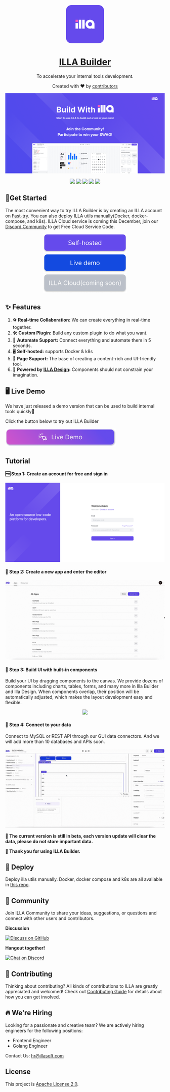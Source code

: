 <div align="center">
    <p align="center">
<a href="https://fast-try.illacloud.com/">
  <img alt="ILLA Design Logo" width="120px" height="120px" src="https://github.com/illacloud/.github/blob/main/assets/images/ILLALogo.svg"/>
</a>
</p>
</div>

<h1 align="center"><a href="https://fast-try.illacloud.com/">ILLA Builder</a></h1>
<p align="center">To accelerate your internal tools development.</p>

<div align="center">
  <p>Created with ❤︎ by <a href="https://github.com/illacloud/illa-builder/graphs/contributors">contributors</a></p>
</div>
<p align="center">
<a href="https://fast-try.illacloud.com/">
  <img src="https://github.com/illacloud/.github/blob/main/assets/images/newBuilder.png">
</a>
</p>


<p align="center">
  <a href="https://discord.gg/illacloud"><img src="https://img.shields.io/badge/chat-Discord-7289DA?logo=discord" height=18></a>
  <a href="https://github.com/orgs/illacloud/discussions"><img src="https://img.shields.io/badge/discussions-GitHub-333333?logo=github" height=18></a>
  <a href="./LICENSE"><img src="https://img.shields.io/github/license/illacloud/illa-builder" height=18></a>
  <a href="./CONTRIBUTING.md"><img src="https://badgen.net/badge/PRs/Welcome/green?icon=storybook" height=18></a>
  <a href="https://twitter.com/illacloudHQ"><img src="https://img.shields.io/badge/Twitter-1DA1F2?logo=twitter&logoColor=white" height=18></a>
</p>



## 🚀Get Started
The most convenient way to try ILLA Builder is by creating an ILLA account on [Fast-try](https://fast-try.illacloud.com/). You can also deploy ILLA utils manually(Docker, docker-compose, and k8s). ILLA Cloud service is coming this December, join our [Discord Community](https://discord.gg/zKf3WKCufR) to get Free Cloud Service Code.

<p align="center">
  <a href="https://github.com/illacloud/deploy-illa-manually"><img src="https://github.com/illacloud/.github/blob/main/assets/images/Group%202950.png" height=60></a>
  <a href="https://fast-try.illacloud.com/"><img src="https://github.com/illacloud/.github/blob/main/assets/images/Group%202949.png" height=60></a>
  <img src="https://github.com/illacloud/.github/blob/main/assets/images/Group%202948%20(3).png?raw=true" height=60>
</p>



## ✨ Features

1. ⚽ **Real-time Collaboration:** We can create everything in real-time together.
2. 🛠 **Custom Plugin:** Build any custom plugin to do what you want.
3. 🤖 **Automate Support:** Connect everything and automate them in 5 seconds.
4. 🖥 **Self-hosted:** supports Docker & k8s
5. 📝 **Page Support:** The base of creating a content-rich and UI-friendly tool.
6. 🎨 **Powered by [ILLA Design](https://github.com/illacloud/illa-design):** Components should not constrain your imagination.

## 🖥 Live Demo
<p>We have just released a demo version that can be used to build internal tools quickly🎉</p>
<p>Click the button below to try out ILLA Builder</p>
<a href="https://fast-try.illacloud.com">
<img alt="Live Demo" width="350px" height="56.85px" src="https://github.com/illacloud/.github/blob/main/assets/images/newdemo2.png" />
</a>

## Tutorial
#### 🆓 Step 1: Create an account for free and sign in

<p align="center">
<a href="https://fast-try.illacloud.com/">
  <img src="https://github.com/illacloud/.github/blob/main/assets/images/login.png">
</a>
</p>

#### 🎯 Step 2: Create a new app and enter the editor
<p align="center">
<a href="https://fast-try.illacloud.com/">
  <img src="https://github.com/illacloud/.github/blob/main/assets/images/create-a-new-app1.gif">
</a>
</p>

#### 🎨 Step 3: Build UI with built-in components
Build your UI by dragging components to the canvas. We provide dozens of components including charts, tables, forms, and many more in Illa Builder and Illa Design. When components overlap, their position will be automatically adjusted, which makes the layout development easy and flexible.

<p align="center">
<a href="https://fast-try.illacloud.com/">
  <img src="https://github.com/illacloud/.github/blob/main/assets/images/edit-UI-with-components.gif">
</a>
</p>

#### 🔌 Step 4: Connect to your data
Connect to MySQL or REST API through our GUI data connectors. And we will add more than 10 databases and APIs soon.
<p align="center">
<a href="https://fast-try.illacloud.com/">
  <img src="https://github.com/illacloud/.github/blob/main/assets/images/connect-your-data.gif">
</a>
</p>

**🔴 The current version is still in beta, each version update will clear the  data, please do not store important data.**

**💞 Thank you for using ILLA Builder.** 

## 🚀 Deploy

Deploy illa utils manually. Docker, docker compose and k8s are all avaliable in [this repo](https://github.com/illacloud/deploy-illa-manually).

## 💬 Community

Join ILLA Community to share your ideas, suggestions, or questions and connect with other users and contributors.

<b>Discussion</b>

[![Discuss on GitHub](https://img.shields.io/badge/discussions-GitHub-333333?logo=github)](https://github.com/orgs/illacloud/discussions)

<b>Hangout together!</b>

[![Chat on Discord](https://img.shields.io/badge/chat-Discord-7289DA?logo=discord)](https://discord.gg/illacloud)

## 🌱 Contributing

Thinking about contributing? All kinds of contributions to ILLA are greatly appreciated and welcomed! Check out [Contributing Guide](./CONTRIBUTING.md) for details about how you can get involved.

## 🔥 We're Hiring

Looking for a passionate and creative team? We are actively hiring engineers for the following positions:

- Frontend Engineer
- Golang Engineer

Contact Us: hr@illasoft.com

## License

This project is [Apache License 2.0](./LICENSE).
